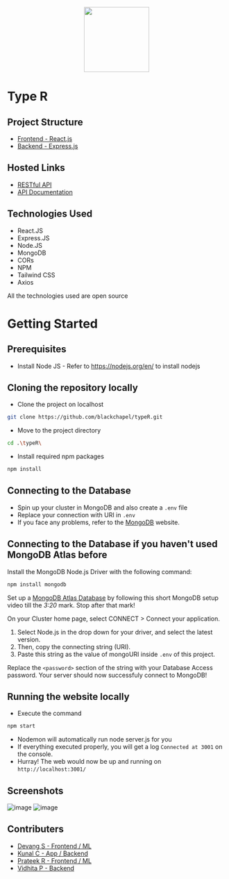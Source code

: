 <p align='center'><img src='https://user-images.githubusercontent.com/80096027/216803753-3d35ba81-c629-46d3-80f8-7d194cce2773.png' width="150" ></p>

# Type R

## Project Structure

- [Frontend - React.js](https://github.com/blackchapel/typer/tree/frontend)
- [Backend - Express.js](https://github.com/blackchapel/typer/tree/backend)

## Hosted Links
- [RESTful API](https://typer-production.up.railway.app/api)
- [API Documentation](https://typer-production.up.railway.app/api/docs)

## Technologies Used
- React.JS
- Express.JS
- Node.JS
- MongoDB
- CORs
- NPM 
- Tailwind CSS
- Axios

All the technologies used are open source

# Getting Started

## Prerequisites
- Install Node JS - Refer to https://nodejs.org/en/ to install nodejs

## Cloning the repository locally
- Clone the project on localhost
```bash
git clone https://github.com/blackchapel/typeR.git
```
- Move to the project directory
```bash
cd .\typeR\
```
- Install required npm packages
```bash
npm install
```
## Connecting to the Database
- Spin up your cluster in MongoDB and also create a `.env` file
- Replace your connection with URI in `.env`
- If you face any problems, refer to the [MongoDB](https://www.mongodb.com/blog/postquick-start-nodejs-mongodb--how-to-get-connected-to-your-database) website.

## Connecting to the Database if you haven't used MongoDB Atlas before
Install the MongoDB Node.js Driver with the following command:
```bash
npm install mongodb
```

Set up a [MongoDB Atlas Database](https://www.youtube.com/watch?v=rPqRyYJmx2g) by following this short MongoDB setup video till the *3:20* mark. Stop after that mark!

On your Cluster home page, select CONNECT > Connect your application. 
1. Select Node.js in the drop down for your driver, and select the latest version. 
2. Then, copy the connecting string (URI).
3. Paste this string as the value of mongoURI inside `.env` of this project.

Replace the `<password>` section of the string with your Database Access password. Your server should now successfuly connect to MongoDB!

## Running the website locally
- Execute the command 
```bash
npm start
```
- Nodemon will automatically run node server.js for you
- If everything executed properly, you will get a log `Connected at 3001` on the console.
- Hurray! The web would now be up and running on `http://localhost:3001/`

## Screenshots
![image](https://user-images.githubusercontent.com/80096027/216803844-030aa213-4df3-4bc8-aa95-d75297a81eb7.png)
![image](https://user-images.githubusercontent.com/80096027/216803847-03ce9404-898f-43da-91a6-a0758a80dded.png)

## Contributers

- [Devang S - Frontend / ML](https://github.com/Devang-Shah-49)
- [Kunal C - App / Backend](https://github.com/blackchapel)
- [Prateek R - Frontend / ML](https://github.com/PrateekR16)
- [Vidhita P - Backend](https://github.com/vidhitapai)
